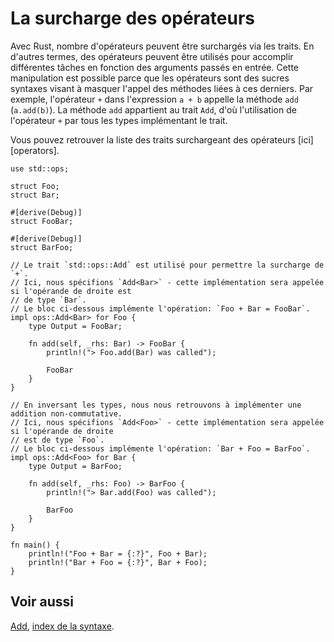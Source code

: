 # La surcharge des opérateurs

Avec Rust, nombre d'opérateurs peuvent être surchargés via les traits. En d'autres termes, des opérateurs peuvent être utilisés pour accomplir différentes tâches en fonction des arguments passés en entrée. Cette manipulation est possible parce que les opérateurs sont des sucres syntaxes visant à masquer l'appel des méthodes liées à ces derniers. Par exemple, l'opérateur `+` dans l'expression `a + b` appelle la méthode `add` (`a.add(b)`). La méthode `add` appartient au trait `Add`, d'où l'utilisation de l'opérateur `+` par tous les types implémentant le trait.

Vous pouvez retrouver la liste des traits surchargeant des opérateurs [ici][operators].

```rust,editable
use std::ops;

struct Foo;
struct Bar;

#[derive(Debug)]
struct FooBar;

#[derive(Debug)]
struct BarFoo;

// Le trait `std::ops::Add` est utilisé pour permettre la surcharge de `+`.
// Ici, nous spécifions `Add<Bar>` - cette implémentation sera appelée si l'opérande de droite est 
// de type `Bar`.
// Le bloc ci-dessous implémente l'opération: `Foo + Bar = FooBar`.
impl ops::Add<Bar> for Foo {
    type Output = FooBar;

    fn add(self, _rhs: Bar) -> FooBar {
        println!("> Foo.add(Bar) was called");

        FooBar
    }
}

// En inversant les types, nous nous retrouvons à implémenter une addition non-commutative.
// Ici, nous spécifions `Add<Foo>` - cette implémentation sera appelée si l'opérande de droite 
// est de type `Foo`.
// Le bloc ci-dessous implémente l'opération: `Bar + Foo = BarFoo`.
impl ops::Add<Foo> for Bar {
    type Output = BarFoo;

    fn add(self, _rhs: Foo) -> BarFoo {
        println!("> Bar.add(Foo) was called");

        BarFoo
    }
}

fn main() {
    println!("Foo + Bar = {:?}", Foo + Bar);
    println!("Bar + Foo = {:?}", Bar + Foo);
}

```

## Voir aussi

[Add][add_trait], [index de la syntaxe][index].

[opterators]: https://doc.rust-lang.org/core/ops/#traits
[add_trait]: https://doc.rust-lang.org/core/ops/trait.Add.html
[index]: https://doc.rust-lang.org/book/first-edition/syntax-index.html
